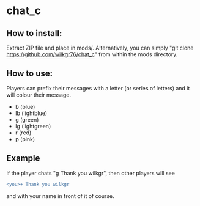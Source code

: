 # chat_c
## How to install:
Extract ZIP file and place in mods/. Alternatively, you can simply "git clone https://github.com/wilkgr76/chat_c" from within the mods directory.
## How to use:
Players can prefix their messages with a letter (or series of letters) and it will colour their message. 
* b (blue)
* lb (lightblue)
* g (green)
* lg (lightgreen)
* r (red)
* p (pink)

## Example
If the player chats "g Thank you wilkgr", then other players will see 
```diff
<you>+ Thank you wilkgr
```
and with your name in front of it of course.
